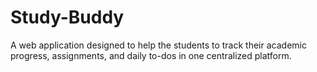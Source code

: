 # Study-Buddy
A web application designed to help the students to track their academic progress, assignments,  and daily to-dos in one centralized platform.
